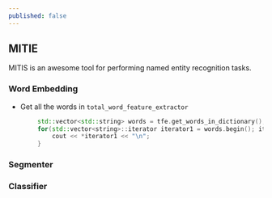 ```yaml
---
published: false
---
```

## MITIE
MITIS is an awesome tool for performing named entity recognition tasks.


### Word Embedding
* Get all the words in `total_word_feature_extractor`
```c++
        std::vector<std::string> words = tfe.get_words_in_dictionary();
        for(std::vector<string>::iterator iterator1 = words.begin(); iterator1 != words.end(); ++ iterator1) {
            cout << *iterator1 << "\n";
        }
```


### Segmenter

### Classifier
